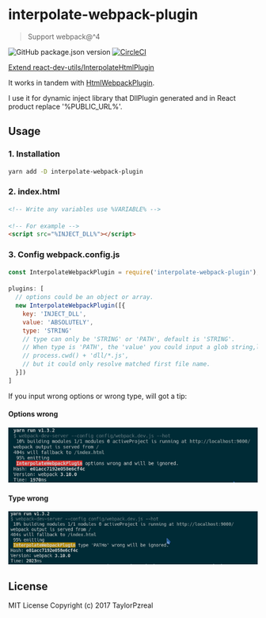 # interpolate-webpack-plugin

> Support webpack@^4

![GitHub package.json version](https://img.shields.io/github/package-json/v/TaylorPzreal/interpolate-webpack-plugin.svg)
[![CircleCI](https://circleci.com/gh/TaylorPzreal/interpolate-webpack-plugin.svg?style=svg)](https://circleci.com/gh/TaylorPzreal/interpolate-webpack-plugin)

[Extend react-dev-utils/InterpolateHtmlPlugin](https://github.com/facebookincubator/create-react-app/blob/master/packages/react-dev-utils/InterpolateHtmlPlugin.js)

It works in tandem with [HtmlWebpackPlugin](https://github.com/ampedandwired/html-webpack-plugin#events).

I use it for dynamic inject library that DllPlugin generated and in React product replace '%PUBLIC_URL%'.

## Usage

### 1. Installation

```bash
yarn add -D interpolate-webpack-plugin
```

### 2. index.html

```html
<!-- Write any variables use %VARIABLE% -->

<!-- For example -->
<script src="%INJECT_DLL%"></script>
```

### 3. Config webpack.config.js

```js
const InterpolateWebpackPlugin = require('interpolate-webpack-plugin');

plugins: [
  // options could be an object or array.
  new InterpolateWebpackPlugin([{
    key: 'INJECT_DLL',
    value: 'ABSOLUTELY',
    type: 'STRING'
    // type can only be 'STRING' or 'PATH', default is 'STRING'.
    // When type is 'PATH', the 'value' you could input a glob string,like:
    // process.cwd() + 'dll/*.js',
    // but it could only resolve matched first file name.
  }])
]
```

If you input wrong options or wrong type, will got a tip:

#### Options wrong

![Options wrong](./images/options_wrong.png)

#### Type wrong

![Type wrong](./images/type_wrong.png)

## License

MIT License Copyright (c) 2017 TaylorPzreal
